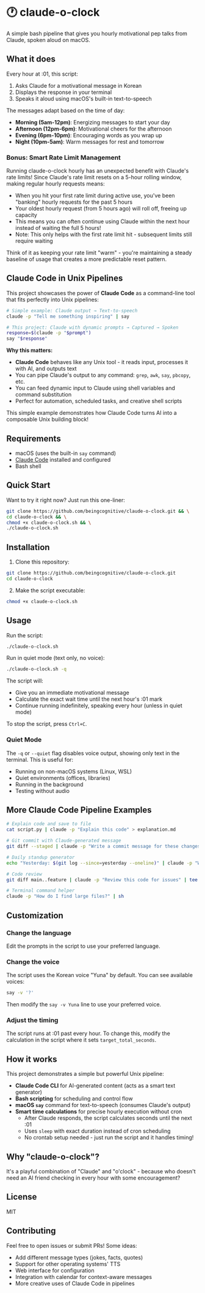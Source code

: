 # 🕐 claude-o-clock

A simple bash pipeline that gives you hourly motivational pep talks from Claude, spoken aloud on macOS.

## What it does

Every hour at :01, this script:
1. Asks Claude for a motivational message in Korean
2. Displays the response in your terminal
3. Speaks it aloud using macOS's built-in text-to-speech

The messages adapt based on the time of day:
- **Morning (5am-12pm)**: Energizing messages to start your day
- **Afternoon (12pm-6pm)**: Motivational cheers for the afternoon
- **Evening (6pm-10pm)**: Encouraging words as you wrap up
- **Night (10pm-5am)**: Warm messages for rest and tomorrow

### Bonus: Smart Rate Limit Management

Running claude-o-clock hourly has an unexpected benefit with Claude's rate limits! Since Claude's rate limit resets on a 5-hour rolling window, making regular hourly requests means:

- When you hit your first rate limit during active use, you've been "banking" hourly requests for the past 5 hours
- Your oldest hourly request (from 5 hours ago) will roll off, freeing up capacity
- This means you can often continue using Claude within the next hour instead of waiting the full 5 hours!
- Note: This only helps with the first rate limit hit - subsequent limits still require waiting

Think of it as keeping your rate limit "warm" - you're maintaining a steady baseline of usage that creates a more predictable reset pattern.

## Claude Code in Unix Pipelines

This project showcases the power of **Claude Code** as a command-line tool that fits perfectly into Unix pipelines:

```bash
# Simple example: Claude output → Text-to-speech
claude -p "Tell me something inspiring" | say

# This project: Claude with dynamic prompts → Captured → Spoken
response=$(claude -p "$prompt")
say "$response"
```

**Why this matters:**
- **Claude Code** behaves like any Unix tool - it reads input, processes it with AI, and outputs text
- You can pipe Claude's output to any command: `grep`, `awk`, `say`, `pbcopy`, etc.
- You can feed dynamic input to Claude using shell variables and command substitution
- Perfect for automation, scheduled tasks, and creative shell scripts

This simple example demonstrates how Claude Code turns AI into a composable Unix building block!

## Requirements

- macOS (uses the built-in `say` command)
- [Claude Code](https://github.com/anthropics/claude-code) installed and configured
- Bash shell

## Quick Start

Want to try it right now? Just run this one-liner:

```bash
git clone https://github.com/beingcognitive/claude-o-clock.git && \
cd claude-o-clock && \
chmod +x claude-o-clock.sh && \
./claude-o-clock.sh
```

## Installation

1. Clone this repository:
```bash
git clone https://github.com/beingcognitive/claude-o-clock.git
cd claude-o-clock
```

2. Make the script executable:
```bash
chmod +x claude-o-clock.sh
```

## Usage

Run the script:
```bash
./claude-o-clock.sh
```

Run in quiet mode (text only, no voice):
```bash
./claude-o-clock.sh -q
```

The script will:
- Give you an immediate motivational message
- Calculate the exact wait time until the next hour's :01 mark
- Continue running indefinitely, speaking every hour (unless in quiet mode)

To stop the script, press `Ctrl+C`.

### Quiet Mode
The `-q` or `--quiet` flag disables voice output, showing only text in the terminal. This is useful for:
- Running on non-macOS systems (Linux, WSL)
- Quiet environments (offices, libraries)
- Running in the background
- Testing without audio

## More Claude Code Pipeline Examples

```bash
# Explain code and save to file
cat script.py | claude -p "Explain this code" > explanation.md

# Git commit with Claude-generated message
git diff --staged | claude -p "Write a commit message for these changes" | git commit -F -

# Daily standup generator
echo "Yesterday: $(git log --since=yesterday --oneline)" | claude -p "Write my standup update"

# Code review
git diff main..feature | claude -p "Review this code for issues" | tee review.md

# Terminal command helper
claude -p "How do I find large files?" | sh
```

## Customization

### Change the language
Edit the prompts in the script to use your preferred language.

### Change the voice
The script uses the Korean voice "Yuna" by default. You can see available voices:
```bash
say -v '?'
```

Then modify the `say -v Yuna` line to use your preferred voice.

### Adjust the timing
The script runs at :01 past every hour. To change this, modify the calculation in the script where it sets `target_total_seconds`.

## How it works

This project demonstrates a simple but powerful Unix pipeline:
- **Claude Code CLI** for AI-generated content (acts as a smart text generator)
- **Bash scripting** for scheduling and control flow
- **macOS `say`** command for text-to-speech (consumes Claude's output)
- **Smart time calculations** for precise hourly execution without cron
  - After Claude responds, the script calculates seconds until the next :01
  - Uses `sleep` with exact duration instead of cron scheduling
  - No crontab setup needed - just run the script and it handles timing!

## Why "claude-o-clock"?

It's a playful combination of "Claude" and "o'clock" - because who doesn't need an AI friend checking in every hour with some encouragement?

## License

MIT

## Contributing

Feel free to open issues or submit PRs! Some ideas:
- Add different message types (jokes, facts, quotes)
- Support for other operating systems' TTS
- Web interface for configuration
- Integration with calendar for context-aware messages
- More creative uses of Claude Code in pipelines